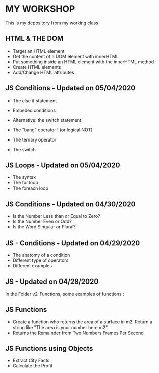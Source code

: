 # MY WORKSHOP
This is my depository from my working class


## HTML & THE DOM
  - Target an HTML element
  - Get the content of a DOM element with innerHTML 
  - Put something inside an HTML element with the innerHTML method
  - Create HTML elements
  - Add/Change HTML attributes   

## JS Conditions - Updated on 05/04/2020
  - The else if statement
  - Embeded conditions
  - Alternative: the switch statement
  - The "bang" operator ! (or logical NOT)
  - The ternary operator

  - The switch

## JS Loops - Updated on 05/04/2020

  - The syntax 
  - The for loop
  - The foreach loop 


## JS Conditions - Updated on 04/30/2020

   - Is the Number Less than or Equal to Zero?
   - Is the Number Even or Odd?
   - Is the Word Singular or Plural?


## JS  - Conditions -  Updated on 04/29/2020

  - The anatomy of a condition
  - Different type of operators
  - Different examples


## JS  - Updated on 04/28/2020

In the Folder v2-Functions, some examples of functions :

## JS Functions
  - Create a function who returns the area of a surface in m2. Return a string like "The area is your number here m2"
  - Returns the Remainder from Two Numbers
  Frames Per Second

## JS Functions using Objects
  - Extract City Facts
  - Calculate the Profit



